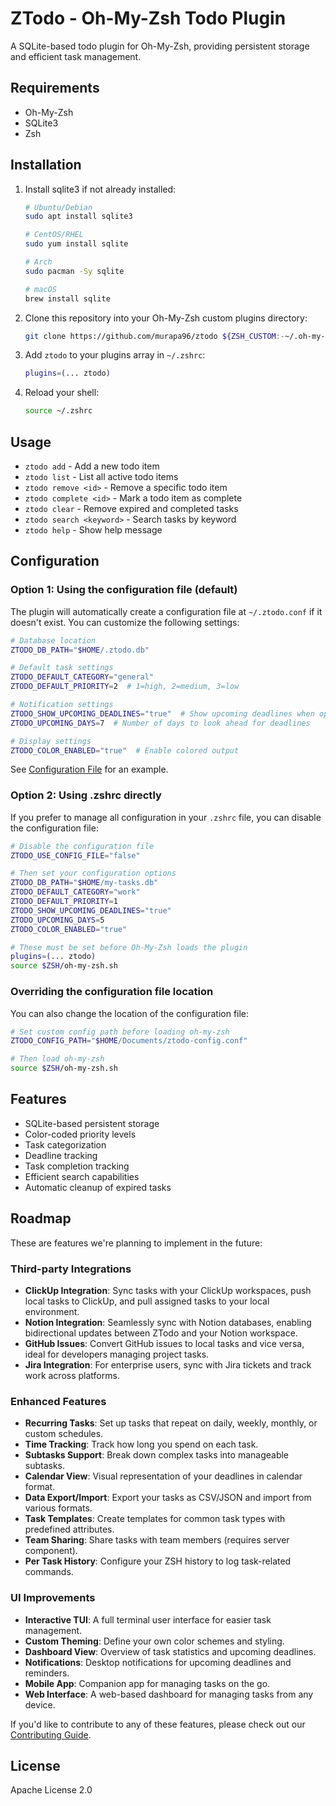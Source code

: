 # ZTodo - Oh-My-Zsh Todo Plugin

A SQLite-based todo plugin for Oh-My-Zsh, providing persistent storage and efficient task management.

## Requirements

- Oh-My-Zsh
- SQLite3
- Zsh

## Installation

1. Install sqlite3 if not already installed:
   ```bash
   # Ubuntu/Debian
   sudo apt install sqlite3
   
   # CentOS/RHEL
   sudo yum install sqlite
   
   # Arch
   sudo pacman -Sy sqlite

   # macOS
   brew install sqlite

   ```

2. Clone this repository into your Oh-My-Zsh custom plugins directory:
   ```bash
   git clone https://github.com/murapa96/ztodo ${ZSH_CUSTOM:-~/.oh-my-zsh/custom}/plugins/ztodo
   ```

3. Add `ztodo` to your plugins array in `~/.zshrc`:
   ```bash
   plugins=(... ztodo)
   ```

4. Reload your shell:
   ```bash
   source ~/.zshrc
   ```

## Usage

- `ztodo add` - Add a new todo item
- `ztodo list` - List all active todo items
- `ztodo remove <id>` - Remove a specific todo item
- `ztodo complete <id>` - Mark a todo item as complete
- `ztodo clear` - Remove expired and completed tasks
- `ztodo search <keyword>` - Search tasks by keyword
- `ztodo help` - Show help message

## Configuration

### Option 1: Using the configuration file (default)

The plugin will automatically create a configuration file at `~/.ztodo.conf` if it doesn't exist. You can customize the following settings:

```bash
# Database location
ZTODO_DB_PATH="$HOME/.ztodo.db"

# Default task settings
ZTODO_DEFAULT_CATEGORY="general"
ZTODO_DEFAULT_PRIORITY=2  # 1=high, 2=medium, 3=low

# Notification settings
ZTODO_SHOW_UPCOMING_DEADLINES="true"  # Show upcoming deadlines when opening a terminal
ZTODO_UPCOMING_DAYS=7  # Number of days to look ahead for deadlines

# Display settings
ZTODO_COLOR_ENABLED="true"  # Enable colored output
```

See [Configuration File](ztodo.conf.template) for an example.

### Option 2: Using .zshrc directly

If you prefer to manage all configuration in your `.zshrc` file, you can disable the configuration file:

```bash
# Disable the configuration file
ZTODO_USE_CONFIG_FILE="false"

# Then set your configuration options
ZTODO_DB_PATH="$HOME/my-tasks.db"
ZTODO_DEFAULT_CATEGORY="work"
ZTODO_DEFAULT_PRIORITY=1
ZTODO_SHOW_UPCOMING_DEADLINES="true"
ZTODO_UPCOMING_DAYS=5
ZTODO_COLOR_ENABLED="true"

# These must be set before Oh-My-Zsh loads the plugin
plugins=(... ztodo)
source $ZSH/oh-my-zsh.sh
```

### Overriding the configuration file location

You can also change the location of the configuration file:

```bash
# Set custom config path before loading oh-my-zsh
ZTODO_CONFIG_PATH="$HOME/Documents/ztodo-config.conf"

# Then load oh-my-zsh
source $ZSH/oh-my-zsh.sh
```

## Features

- SQLite-based persistent storage
- Color-coded priority levels
- Task categorization
- Deadline tracking
- Task completion tracking
- Efficient search capabilities
- Automatic cleanup of expired tasks

## Roadmap

These are features we're planning to implement in the future:

### Third-party Integrations

- **ClickUp Integration**: Sync tasks with your ClickUp workspaces, push local tasks to ClickUp, and pull assigned tasks to your local environment.
- **Notion Integration**: Seamlessly sync with Notion databases, enabling bidirectional updates between ZTodo and your Notion workspace.
- **GitHub Issues**: Convert GitHub issues to local tasks and vice versa, ideal for developers managing project tasks.
- **Jira Integration**: For enterprise users, sync with Jira tickets and track work across platforms.

### Enhanced Features

- **Recurring Tasks**: Set up tasks that repeat on daily, weekly, monthly, or custom schedules.
- **Time Tracking**: Track how long you spend on each task.
- **Subtasks Support**: Break down complex tasks into manageable subtasks.
- **Calendar View**: Visual representation of your deadlines in calendar format.
- **Data Export/Import**: Export your tasks as CSV/JSON and import from various formats.
- **Task Templates**: Create templates for common task types with predefined attributes.
- **Team Sharing**: Share tasks with team members (requires server component).
- **Per Task History**: Configure your ZSH history to log task-related commands.


### UI Improvements

- **Interactive TUI**: A full terminal user interface for easier task management.
- **Custom Theming**: Define your own color schemes and styling.
- **Dashboard View**: Overview of task statistics and upcoming deadlines.
- **Notifications**: Desktop notifications for upcoming deadlines and reminders.
- **Mobile App**: Companion app for managing tasks on the go.
- **Web Interface**: A web-based dashboard for managing tasks from any device.

If you'd like to contribute to any of these features, please check out our [Contributing Guide](CONTRIBUTING.md).

## License

Apache License 2.0